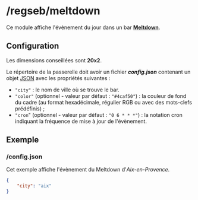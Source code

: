 # /regseb/meltdown

Ce module affiche l'évènement du jour dans un bar
**[Meltdown](http://www.meltdown.bar/)**.

## Configuration

Les dimensions conseillées sont **20x2**.

Le répertoire de la passerelle doit avoir un fichier ***config.json***
contenant un objet [JSON](http://www.json.org "JavaScript Object Notation")
avec les propriétés suivantes :

- `"city"` : le nom de ville où se trouve le bar.
- `"color"` (optionnel - valeur par défaut : `"#4caf50"`) : la couleur de fond
  du cadre (au format hexadécimale, régulier RGB ou avec des mots-clefs
  prédéfinis) ;
- `"cron`" (optionnel - valeur par défaut : `"0 6 * * *"`) : la notation cron
  indiquant la fréquence de mise à jour de l'évènement.

## Exemple

### /config.json

Cet exemple affiche l'évènement du Meltdown d'*Aix-en-Provence*.

```JSON
{
    "city": "aix"
}
```
